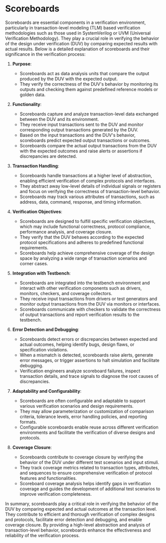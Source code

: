 # Scoreboards

Scoreboards are essential components in a verification environment, particularly in transaction-level modeling (TLM) based verification methodologies such as those used in SystemVerilog or UVM (Universal Verification Methodology). They play a crucial role in verifying the behavior of the design under verification (DUV) by comparing expected results with actual results. Below is a detailed explanation of scoreboards and their significance in the verification process:

1. **Purpose**:
   - Scoreboards act as data analysis units that compare the output produced by the DUV with the expected output.
   - They verify the correctness of the DUV's behavior by monitoring its outputs and checking them against predefined reference models or golden data.

2. **Functionality**:
   - Scoreboards capture and analyze transaction-level data exchanged between the DUV and its environment.
   - They receive input transactions sent to the DUV and monitor corresponding output transactions generated by the DUV.
   - Based on the input transactions and the DUV's behavior, scoreboards predict expected output transactions or outcomes.
   - Scoreboards compare the actual output transactions from the DUV with the expected outcomes and raise alerts or assertions if discrepancies are detected.

3. **Transaction Handling**:
   - Scoreboards handle transactions at a higher level of abstraction, enabling efficient verification of complex protocols and interfaces.
   - They abstract away low-level details of individual signals or registers and focus on verifying the correctness of transaction-level behavior.
   - Scoreboards may track various attributes of transactions, such as address, data, command, response, and timing information.

4. **Verification Objectives**:
   - Scoreboards are designed to fulfill specific verification objectives, which may include functional correctness, protocol compliance, performance analysis, and coverage closure.
   - They verify that the DUV behaves according to the expected protocol specifications and adheres to predefined functional requirements.
   - Scoreboards help achieve comprehensive coverage of the design space by analyzing a wide range of transaction scenarios and corner cases.

5. **Integration with Testbench**:
   - Scoreboards are integrated into the testbench environment and interact with other verification components such as drivers, monitors, checkers, and coverage collectors.
   - They receive input transactions from drivers or test generators and monitor output transactions from the DUV via monitors or interfaces.
   - Scoreboards communicate with checkers to validate the correctness of output transactions and report verification results to the testbench.

6. **Error Detection and Debugging**:
   - Scoreboards detect errors or discrepancies between expected and actual outcomes, helping identify bugs, design flaws, or specification violations.
   - When a mismatch is detected, scoreboards raise alerts, generate error messages, or trigger assertions to halt simulation and facilitate debugging.
   - Verification engineers analyze scoreboard failures, inspect transaction details, and trace signals to diagnose the root causes of discrepancies.

7. **Adaptability and Configurability**:
   - Scoreboards are often configurable and adaptable to support various verification scenarios and design requirements.
   - They may allow parameterization or customization of comparison criteria, tolerance levels, error handling policies, and reporting formats.
   - Configurable scoreboards enable reuse across different verification environments and facilitate the verification of diverse designs and protocols.

8. **Coverage Closure**:
   - Scoreboards contribute to coverage closure by verifying the behavior of the DUV under different test scenarios and input stimuli.
   - They track coverage metrics related to transaction types, attributes, and sequences to ensure comprehensive verification of protocol features and functionalities.
   - Scoreboard coverage analysis helps identify gaps in verification coverage and guides the development of additional test scenarios to improve verification completeness.

In summary, scoreboards play a critical role in verifying the behavior of the DUV by comparing expected and actual outcomes at the transaction level. They contribute to efficient and thorough verification of complex designs and protocols, facilitate error detection and debugging, and enable coverage closure. By providing a high-level abstraction and analysis of transaction-level behavior, scoreboards enhance the effectiveness and reliability of the verification process.
